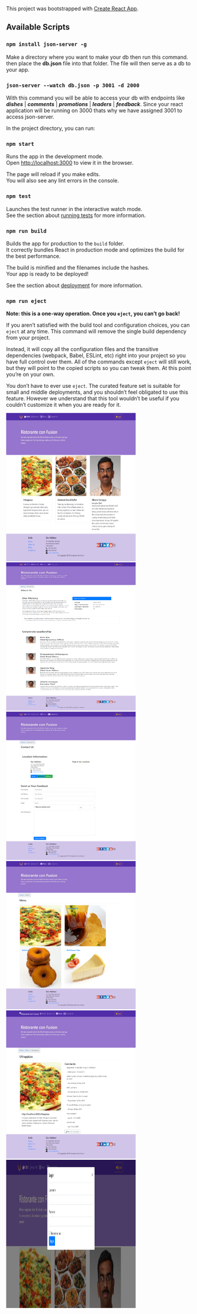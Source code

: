 This project was bootstrapped with [Create React App](https://github.com/facebook/create-react-app).

## Available Scripts

### `npm install json-server -g`
Make a directory where you want to make your db then run this command. then place the **db.json** file into that folder. The file will then serve as a db to your app.

### `json-server --watch db.json -p 3001 -d 2000`
With this command you will be able to access your db with endpoints like ***dishes*** | ***comments*** | ***promotions*** | ***leaders*** | ***feedback***. Since your react application will be running on 3000 thats why we have assigned 3001 to access json-server.

In the project directory, you can run:

### `npm start`

Runs the app in the development mode.<br />
Open [http://localhost:3000](http://localhost:3000) to view it in the browser.

The page will reload if you make edits.<br />
You will also see any lint errors in the console.

### `npm test`

Launches the test runner in the interactive watch mode.<br />
See the section about [running tests](https://facebook.github.io/create-react-app/docs/running-tests) for more information.

### `npm run build`

Builds the app for production to the `build` folder.<br />
It correctly bundles React in production mode and optimizes the build for the best performance.

The build is minified and the filenames include the hashes.<br />
Your app is ready to be deployed!

See the section about [deployment](https://facebook.github.io/create-react-app/docs/deployment) for more information.

### `npm run eject`

**Note: this is a one-way operation. Once you `eject`, you can’t go back!**

If you aren’t satisfied with the build tool and configuration choices, you can `eject` at any time. This command will remove the single build dependency from your project.

Instead, it will copy all the configuration files and the transitive dependencies (webpack, Babel, ESLint, etc) right into your project so you have full control over them. All of the commands except `eject` will still work, but they will point to the copied scripts so you can tweak them. At this point you’re on your own.

You don’t have to ever use `eject`. The curated feature set is suitable for small and middle deployments, and you shouldn’t feel obligated to use this feature. However we understand that this tool wouldn’t be useful if you couldn’t customize it when you are ready for it.
<p>
<img src="https://github.com/aparsh/Restraunt-React/blob/master/ui-images/home.png?raw=true" width="350" height="400" title="hover text">
<img src="https://github.com/aparsh/Restraunt-React/blob/master/ui-images/about.png?raw=true" width="350" height="400" title="hover text">
<img src="https://github.com/aparsh/Restraunt-React/blob/master/ui-images/contactus.png?raw=true" width="350" height="400" title="hover text">
<img src="https://github.com/aparsh/Restraunt-React/blob/master/ui-images/menu.png?raw=true" width="350" height="400" title="hover text">
<img src="https://github.com/aparsh/Restraunt-React/blob/master/ui-images/dishDetail.png?raw=true" width="350" height="400" title="hover text">
<img src="https://github.com/aparsh/Restraunt-React/blob/master/ui-images/login_modal.png?raw=true" width="350" height="400" title="hover text">
</p>                                                                                                                                    
                                                                                                                                    


